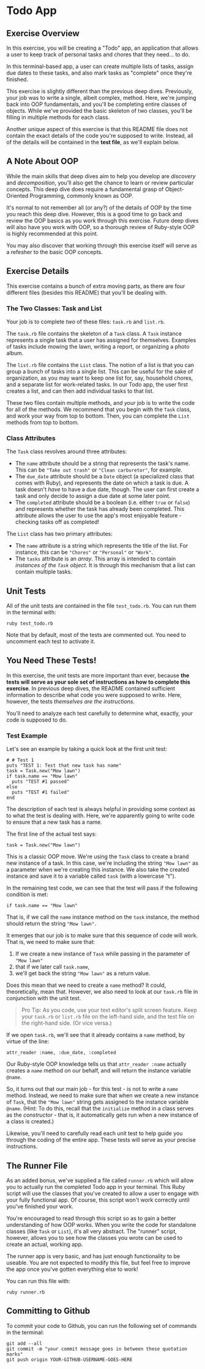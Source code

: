 # Todo App

## Exercise Overview

In this exercise, you will be creating a "Todo" app, an application that allows a user to keep track of personal tasks and chores that they need... to do.

In this terminal-based app, a user can create multiple lists of tasks, assign due dates to these tasks, and also mark tasks as "complete" once they're finished.

This exercise is slightly different than the previous deep dives. Previously, your job was to write a single, albeit complex, method. Here, we're jumping back into OOP fundamentals, and you'll be completing entire classes of objects. While we've provided the basic skeleton of two classes, you'll be filling in multiple methods for each class.

Another unique aspect of this exercise is that this README file does not contain the exact details of the code you're supposed to write. Instead, all of the details will be contained in the **test file**, as we'll explain below.

## A Note About OOP

While the main skills that deep dives aim to help you develop are _discovery_ and _decomposition_, you'll also get the chance to learn or review particular concepts. This deep dive does require a fundamental grasp of Object-Oriented Programming, commonly known as OOP.

It's normal to not remember all (or any?) of the details of OOP by the time you reach this deep dive. However, this is a good time to go back and review the OOP basics as you work through this exercise. Future deep dives will also have you work with OOP, so a thorough review of Ruby-style OOP is highly recommended at this point.

You may also discover that working through this exercise itself will serve as a refesher to the basic OOP concepts.

## Exercise Details

This exercise contains a bunch of extra moving parts, as there are four different files (besides this README) that you'll be dealing with.

### The Two Classes: Task and List

Your job is to complete _two_ of these files: `task.rb` and `list.rb`.

The `task.rb` file contains the skeleton of a `Task` class. A `Task` instance represents a single task that a user has assigned for themselves. Examples of tasks include mowing the lawn, writing a report, or organizing a photo album.

The `list.rb` file contains the `List` class. The notion of a list is that you can group a bunch of tasks into a single list. This can be useful for the sake of organization, as you may want to keep one list for, say, household chores, and a separate list for work-related tasks. In our Todo app, the user first creates a list, and can then add individual tasks to that list.

These two files contain multiple methods, and _your_ job is to write the code for all of the methods. We recommend that you begin with the `Task` class, and work your way from top to bottom. Then, you can complete the `List` methods from top to bottom.

### Class Attributes

The `Task` class revolves around three attributes:

- The `name` attribute should be a string that represents the task's name. This can be `"Take out trash"` or `"Clean carburetor"`, for example.
- The `due_date` attribute should be a `Date` object (a specialized class that comes with Ruby), and represents the date on which a task is due. A task doesn't _have_ to have a due date, though. The user can first create a task and only decide to assign a due date at some later point.
- The `completed` attribute should be a boolean (i.e. either `true` or `false`) and represents whether the task has already been completed. This attribute allows the user to use the app's most enjoyable feature - checking tasks off as completed!

The `List` class has two primary attributes:

- The `name` attribute is a string which represents the title of the list. For instance, this can be `"Chores"` or `"Personal"` or `"Work"`.
- The `tasks` attribute is an _array_. This array is intended to contain _instances of the `Task` object_. It is through this mechanism that a list can contain multiple tasks.

## Unit Tests

All of the unit tests are contained in the file `test_todo.rb`. You can run them in the terminal with:

```
ruby test_todo.rb
```

Note that by default, most of the tests are commented out. You need to uncomment each test to activate it.

## You Need These Tests!

In this exercise, the unit tests are more important than ever, because **the tests will serve as your sole set of instructions as how to complete this exercise**. In previous deep dives, the README contained sufficient information to describe what code you were supposed to write. Here, however, the tests _themselves are the instructions_.

You'll need to analyze each test carefully to determine what, exactly, your code is supposed to do.

### Test Example

Let's see an example by taking a quick look at the first unit test:

```
# # Test 1
puts "TEST 1: Test that new task has name"
task = Task.new("Mow lawn")
if task.name == "Mow lawn"
  puts "TEST #1 passed"
else
  puts "TEST #1 failed"
end
```

The description of each test is always helpful in providing some context as to what the test is dealing with. Here, we're apparently going to write code to ensure that a new task has a name.

The first line of the actual test says:

```
task = Task.new("Mow lawn")
```

This is a classic OOP move. We're using the `Task` class to create a brand new instance of a task. In this case, we're including the string `"Mow lawn"` as a parameter when we're creating this instance. We also take the created instance and save it to a variable called `task` (with a lowercase "t").

In the remaining test code, we can see that the test will pass if the following condition is met:

```
if task.name == "Mow lawn"
```

That is, if we call the `name` instance method on the `task` instance, the method should return the string `"Mow lawn"`.

It emerges that our job is to make sure that this sequence of code will work. That is, we need to make sure that:

1. If we create a new instance of `Task` while passing in the parameter of `"Mow lawn"`
2. that if we later call `task.name`,
3. we'll get back the string `"Mow lawn"` as a return value.

Does this mean that we need to create a `name` method? It could, theoretically, mean that. However, we also need to look at our `task.rb` file in conjunction with the unit test.

> Pro Tip: As you code, use your text editor's split screen feature. Keep your `task.rb` or `list.rb` file on the left-hand side, and the test file on the right-hand side. (Or vice versa.)

If we open `task.rb`, we'll see that it already contains a `name` method, by virtue of the line:

```
attr_reader :name, :due_date, :completed
```

Our Ruby-style OOP knowledge tells us that `attr_reader :name` actually creates a `name` method on our behalf, and will return the instance variable `@name`.

So, it turns out that our main job - for this test - is not to write a `name` method. Instead, we need to make sure that when we create a new instance of `Task`, that the `"Mow lawn"` string gets assigned to the instance variable `@name`. (Hint: To do this, recall that the `initialize` method in a class serves as the _constructor_ - that is, it automatically gets run when a new instance of a class is created.)

Likewise, you'll need to carefully read each unit test to help guide you through the coding of the entire app. These tests will serve as your precise instructions.

## The Runner File

As an added bonus, we've supplied a file called `runner.rb` which will allow you to actually run the completed Todo app in your terminal. This Ruby script will use the classes that you've created to allow a user to engage with your fully functional app. Of course, this script won't work correctly until you've finished your work.

You're encouraged to read through this script so as to gain a better understanding of how OOP works. When you write the code for standalone classes (like `Task` or `List`), it's all very abstract. The "runner" script, however, allows you to see how the classes you wrote can be used to create an actual, working app.

The runner app is very basic, and has just enough functionality to be useable. You are not expected to modify this file, but feel free to improve the app once you've gotten everything else to work!

You can run this file with:

```
ruby runner.rb
```

## Committing to Github

To commit your code to Github, you can run the following set of commands in the terminal:

```
git add --all
git commit -m "your commit message goes in between these quotation marks"
git push origin YOUR-GITHUB-USERNAME-GOES-HERE
```
